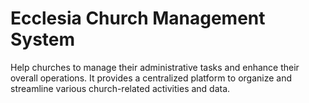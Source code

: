 # Ecclesia Church Management System
Help churches to manage their administrative tasks and enhance their overall operations. It provides a centralized platform to organize and streamline various church-related activities and data.
